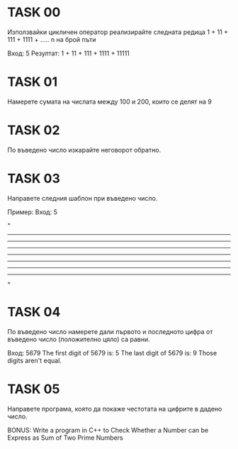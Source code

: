 # TASK 00
Използвайки цикличен оператор реализирайте следната редица 1 + 11 + 111 + 1111 + ..... n на брой пъти

Вход: 5 
Резултат: 1 + 11 + 111 + 1111 + 11111 

# TASK 01
Намерете сумата на числата между 100 и 200, които се делят на 9

# TASK 02
По въведено число изкарайте неговорот обратно.

# TASK 03
Направете следния шаблон при въведено число.

Пример: 
Вход: 5
                                                                       
    *                                                                  
   ***                                                                 
  *****                                                                
 *******                                                               
*********                                                              
 *******                                                               
  *****                                                                
   ***                                                                 
    *   


# TASK 04
По въведено число намерете дали първото и последното цифра от въведено число (положително цяло) са равни.

Вход: 5679
The first digit of 5679 is: 5 
The last digit of 5679 is: 9 
Those digits aren't equal.

# TASK 05
Направете програма, която да покаже честотата на цифрите в дадено число.

BONUS:
Write a program in C++ to Check Whether a Number can be Express as Sum of Two Prime Numbers